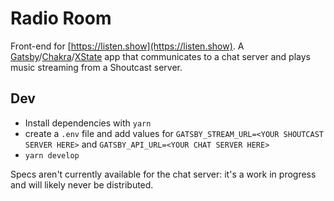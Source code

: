 # Radio Room

Front-end for [https://listen.show](https://listen.show). A [Gatsby](http://gatsbyjs.com)/[Chakra](https://chakra-ui.com)/[XState](http://xstate.js.org) app that communicates to a chat server and plays music streaming from a Shoutcast server.

## Dev

- Install dependencies with `yarn`
- create a `.env` file and add values for `GATSBY_STREAM_URL=<YOUR SHOUTCAST SERVER HERE>` and `GATSBY_API_URL=<YOUR CHAT SERVER HERE>`
- `yarn develop`

Specs aren't currently available for the chat server: it's a work in progress and will likely never be distributed.

